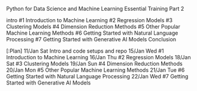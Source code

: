 Python for Data Science and Machine Learning Essential Training Part 2

intro
#1 Introduction to Machine Learning 
#2 Regression Models
#3 Clustering Models
#4 Dimension Reduction Methods
#5 Other Popular Machine Learning Methods
#6 Getting Started with Natural Language Processing
#7 Getting Started with Generative  AI Models
Conclusion

[:Plan]
11/Jan Sat Intro and code setups and repo
15/Jan Wed #1 Introduction to Machine Learning 
16/Jan Thu #2 Regression Models
18/Jan Sat #3 Clustering Models
19/Jan Sun #4 Dimension Reduction Methods
20/Jan Mon #5 Other Popular Machine Learning Methods
21/Jan Tue #6 Getting Started with Natural Language Processing
22/Jan Wed #7 Getting Started with Generative  AI Models